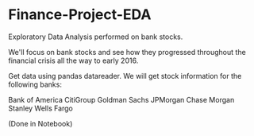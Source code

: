 # Finance-Project-EDA
Exploratory Data Analysis performed on bank stocks.

We'll focus on bank stocks and see how they progressed throughout the financial crisis all the way to early 2016.

Get data using pandas datareader. We will get stock information for the following banks:

Bank of America
CitiGroup
Goldman Sachs
JPMorgan Chase
Morgan Stanley
Wells Fargo

(Done in Notebook)
